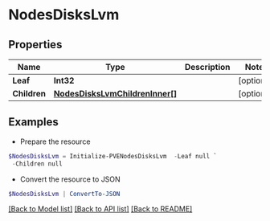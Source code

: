 # NodesDisksLvm
## Properties

Name | Type | Description | Notes
------------ | ------------- | ------------- | -------------
**Leaf** | **Int32** |  | [optional] 
**Children** | [**NodesDisksLvmChildrenInner[]**](NodesDisksLvmChildrenInner.md) |  | [optional] 

## Examples

- Prepare the resource
```powershell
$NodesDisksLvm = Initialize-PVENodesDisksLvm  -Leaf null `
 -Children null
```

- Convert the resource to JSON
```powershell
$NodesDisksLvm | ConvertTo-JSON
```

[[Back to Model list]](../README.md#documentation-for-models) [[Back to API list]](../README.md#documentation-for-api-endpoints) [[Back to README]](../README.md)

